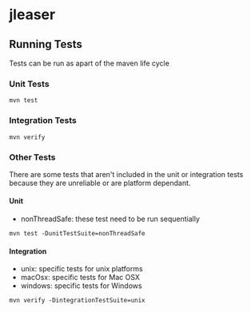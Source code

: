 jleaser
=======

## Running Tests
Tests can be run as apart of the maven life cycle
### Unit Tests
```
mvn test
```

### Integration Tests
```
mvn verify
```

### Other Tests
There are some tests that aren't included in the unit or integration tests because they are unreliable or are platform
dependant.

#### Unit
- nonThreadSafe: these test need to be run sequentially

```
mvn test -DunitTestSuite=nonThreadSafe
```

#### Integration
- unix: specific tests for unix platforms
- macOsx: specific tests for Mac OSX
- windows: specific tests for Windows

```
mvn verify -DintegrationTestSuite=unix
```